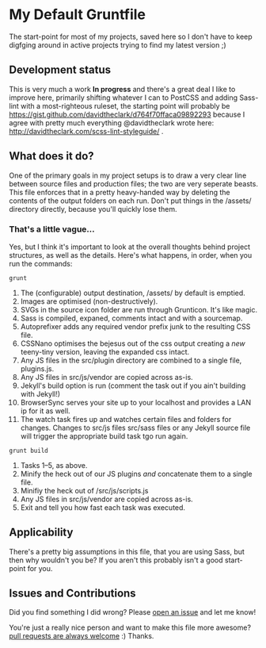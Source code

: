 # My Default Gruntfile
The start-point for most of my projects, saved here so I don't have to keep digfging around in active projects trying to find my latest version ;)

## Development status
This is very much a work **In progress** and there's a great deal I like to improve here, primarily shifting whatever I can to PostCSS and adding Sass-lint with a most-righteous ruleset, the starting point will probably be https://gist.github.com/davidtheclark/d764f70ffaca09892293 because I agree with pretty much everything @davidtheclark wrote here: http://davidtheclark.com/scss-lint-styleguide/
.

## What does it do?
One of the primary goals in my project setups is to draw a very clear line between source files and production files; the two are very seperate beasts. This file enforces that in a pretty heavy-handed way by deleting the contents of the output folders on each run. Don't put things in the /assets/ directory directly, because you'll quickly lose them.

### That's a little vague…

Yes, but I think it's important to look at the overall thoughts behind project structures, as well as the details. Here's what happens, in order, when you run the commands:

`grunt`

1. The (configurable) output destination, /assets/ by default is emptied.
2. Images are optimised (non-destructively).
3. SVGs in the source icon folder are run through Grunticon. It's like magic.
3. Sass is compiled, expaned, comments intact and with a sourcemap.
4. Autoprefixer adds any required vendor prefix junk to the resulting CSS file.
5. CSSNano optimises the bejesus out of the css output creating a *new* teeny-tiny version, leaving the expanded css intact.
6. Any JS files in the src/plugin directory are combined to a single file, plugins.js.
7. Any JS files in src/js/vendor are copied across as-is.
9. Jekyll's build option is run (comment the task out if you ain't building with Jekyll!)
10. BrowserSync serves your site up to your localhost and provides a LAN ip for it as well.
11. The watch task fires up and watches certain files and folders for changes. Changes to src/js files src/sass files or any Jekyll source file will trigger the appropriate build task tgo run again.

`grunt build`

1. Tasks 1–5, as above.
6. Minify the heck out of our JS plugins *and* concatenate them to a single file.
7. Minifiy the heck out of /src/js/scripts.js
8. Any JS files in src/js/vendor are copied across as-is.
9. Exit and tell you how fast each task was executed.

## Applicability
There's a pretty big assumptions in this file, that you are using Sass, but then why wouldn't you be? If you aren't this probably isn't a good start-point for you.

## Issues and Contributions
Did you find something I did wrong? Please [open an issue](https://github.com/nternetinspired/gruntfile/issues) and let me know!

You're just a really nice person and want to make this file more awesome? [pull requests are always welcome](https://github.com/nternetinspired/gruntfile/issues) :) Thanks.
